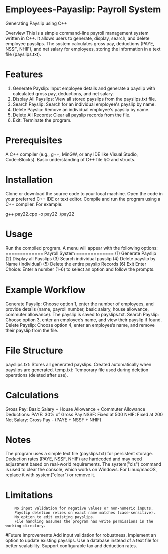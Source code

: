 # Employees-Payaslip: Payroll System
Generating Payslip using C++

Overview
This is a simple command-line payroll management system written in C++. It allows users to generate, display, search, and delete employee payslips. The system calculates gross pay, deductions (PAYE, NSSF, NHIF), and net salary for employees, storing the information in a text file (payslips.txt).

# Features
1. Generate Payslip: Input employee details and generate a payslip with calculated gross pay, deductions, and net salary.
2. Display All Payslips: View all stored payslips from the payslips.txt file.
3. Search Payslip: Search for an individual employee's payslip by name.
4. Delete Payslip: Remove an individual employee's payslip by name.
5. Delete All Records: Clear all payslip records from the file.
6. Exit: Terminate the program.

# Prerequisites
A C++ compiler (e.g., g++, MinGW, or any IDE like Visual Studio, Code::Blocks).
Basic understanding of C++ file I/O and structs.

# Installation
Clone or download the source code to your local machine.
Open the code in your preferred C++ IDE or text editor.
Compile and run the program using a C++ compiler. For example:

g++ pay22.cpp -o pay22
./pay22

# Usage
Run the compiled program.
A menu will appear with the following options:
============= Payroll System =============
(1) Generate Payslip
(2) Display all Payslips
(3) Search individual payslip
(4) Delete payslip by Name (Individual)
(5) Delete the entire payslip Records
(6) Exit
Enter Choice:
Enter a number (1–6) to select an option and follow the prompts.

# Example Workflow
Generate Payslip: Choose option 1, enter the number of employees, and provide details (name, payroll number, basic salary, house allowance, commuter allowance). The payslip is saved to payslips.txt.
Search Payslip: Choose option 3, enter an employee’s name, and view their payslip if found.
Delete Payslip: Choose option 4, enter an employee’s name, and remove their payslip from the file.

# File Structure
payslips.txt: Stores all generated payslips. Created automatically when payslips are generated.
temp.txt: Temporary file used during deletion operations (deleted after use).

# Calculations
Gross Pay: Basic Salary + House Allowance + Commuter Allowance
Deductions:
        PAYE: 30% of Gross Pay
        NSSF: Fixed at 500
        NHIF: Fixed at 200
        Net Salary: Gross Pay - (PAYE + NSSF + NHIF)

# Notes
The program uses a simple text file (payslips.txt) for persistent storage.
Deduction rates (PAYE, NSSF, NHIF) are hardcoded and may need adjustment based on real-world requirements.
The system("cls") command is used to clear the console, which works on Windows. For Linux/macOS, replace it with system("clear") or remove it.

# Limitations
        No input validation for negative values or non-numeric inputs.
        Payslip deletion relies on exact name matches (case-sensitive).
        No option to edit existing payslips.
        File handling assumes the program has write permissions in the working directory.

#Future Improvements
        Add input validation for robustness.
        Implement an option to update existing payslips.
        Use a database instead of a text file for better scalability.
        Support configurable tax and deduction rates.

